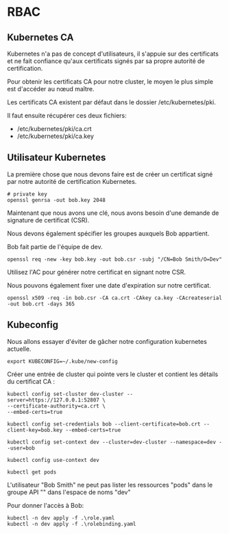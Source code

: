 # RBAC
## Kubernetes CA
Kubernetes n'a pas de concept d'utilisateurs, il s'appuie sur des certificats et ne fait confiance qu'aux certificats signés par sa propre autorité de certification.

Pour obtenir les certificats CA pour notre cluster, le moyen le plus simple est d'accéder au nœud maître.

Les certificats CA existent par défaut dans le dossier /etc/kubernetes/pki.

Il faut ensuite récupérer ces deux fichiers:
-   /etc/kubernetes/pki/ca.crt
-   /etc/kubernetes/pki/ca.key

## Utilisateur Kubernetes

La première chose que nous devons faire est de créer un certificat signé par notre autorité de certification Kubernetes.

```
# private key
openssl genrsa -out bob.key 2048
```

Maintenant que nous avons une clé, nous avons besoin d'une demande de signature de certificat (CSR).

Nous devons également spécifier les groupes auxquels Bob appartient.

Bob fait partie de l'équipe de dev.

```
openssl req -new -key bob.key -out bob.csr -subj "/CN=Bob Smith/O=Dev"
```

Utilisez l'AC pour générer notre certificat en signant notre CSR.

Nous pouvons également fixer une date d'expiration sur notre certificat.

```
openssl x509 -req -in bob.csr -CA ca.crt -CAkey ca.key -CAcreateserial -out bob.crt -days 365
```

## Kubeconfig

Nous allons essayer d'éviter de gâcher notre configuration kubernetes actuelle.


``` export KUBECONFIG=~/.kube/new-config ```

Créer une entrée de cluster qui pointe vers le cluster et contient les détails du certificat CA :

```
kubectl config set-cluster dev-cluster --server=https://127.0.0.1:52807 \
--certificate-authority=ca.crt \
--embed-certs=true 
```

```
kubectl config set-credentials bob --client-certificate=bob.crt --client-key=bob.key --embed-certs=true

kubectl config set-context dev --cluster=dev-cluster --namespace=dev --user=bob

kubectl config use-context dev

kubectl get pods
```

L'utilisateur "Bob Smith" ne peut pas lister les ressources "pods" dans le groupe API "" dans l'espace de noms "dev"

Pour donner l'accès à Bob:
```
kubectl -n dev apply -f .\role.yaml
kubectl -n dev apply -f .\rolebinding.yaml
```